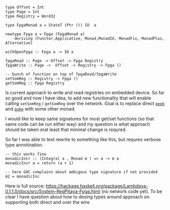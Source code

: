 
    type Offset = Int
    type Page = Int
    type Registry = Word32

    type FpgaMonad a = StateT (Ptr ()) IO  a

    newtype Fpga a = Fpga (FpgaMonad a)
        deriving (Functor,Applicative, Monad,MonadIO, MonadFix, MonadPlus, Alternative)

    withOpenFpga :: Fpga a -> IO a

    fpgaRead :: Page -> Offset -> Fpga Registry
    fpgaWrite :: Page ->  Offset -> Registry -> Fpga ()

    -- bunch of function on top of fpgaRead/fpgaWrite
    setSomReg :: Registry -> Fpga ()
    getSomReg :: Fpga Registry

Is current approach to write and read registries on embedded device. So far so good and now I have idea, to add new functionality that will enable calling `setSomReg` / `getSomReg` over the network.
Goal is to replace  direct [`peek`](http://hackage.haskell.org/package/base-4.8.1.0/docs/Foreign-Storable.html#v:peek) and [`poke`](http://hackage.haskell.org/package/base-4.8.1.0/docs/Foreign-Storable.html#v:poke) with some other monad.

I would like to keep same  signatures for most get/set functions (so that same code can be run either way) and my question is what approach should be taken orat least that minimal change is requred.

So far I was able to test rewrite to something like this, but requres verbose type annotination. 

    -- this works fine
    monadicIncr :: (Integral a , Monad m ) => a -> m a
    monadicIncr a = return (a + 1)

    -- here GHC complains about ambigous type signature if not provided
    m2 = monadicInc

Here is full source: https://hackage.haskell.org/package/Lambdaya-0.1.1.0/docs/src/System-RedPitaya-Fpga.html
(no network code yet). To be clear I have question about how to desing types around 
approach on supporting both direct and over the wire  
